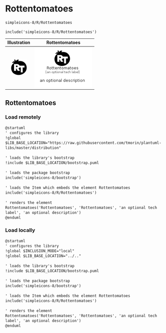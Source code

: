 # Rottentomatoes


```text
simpleicons-8/R/Rottentomatoes
```

```text
include('simpleicons-8/R/Rottentomatoes')
```



| Illustration | Rottentomatoes |
| :---: | :---: |
| ![illustration for Illustration](../../simpleicons-8/R/Rottentomatoes.png) | ![illustration for Rottentomatoes](../../simpleicons-8/R/Rottentomatoes.Local.png) |




## Rottentomatoes

### Load remotely
```plantuml
@startuml
' configures the library
!global $LIB_BASE_LOCATION="https://raw.githubusercontent.com/tmorin/plantuml-libs/master/distribution"

' loads the library's bootstrap
!include $LIB_BASE_LOCATION/bootstrap.puml

' loads the package bootstrap
include('simpleicons-8/bootstrap')

' loads the Item which embeds the element Rottentomatoes
include('simpleicons-8/R/Rottentomatoes')

' renders the element
Rottentomatoes('Rottentomatoes', 'Rottentomatoes', 'an optional tech label', 'an optional description')
@enduml
```

### Load locally
```plantuml
@startuml
' configures the library
!global $INCLUSION_MODE="local"
!global $LIB_BASE_LOCATION="../.."

' loads the library's bootstrap
!include $LIB_BASE_LOCATION/bootstrap.puml

' loads the package bootstrap
include('simpleicons-8/bootstrap')

' loads the Item which embeds the element Rottentomatoes
include('simpleicons-8/R/Rottentomatoes')

' renders the element
Rottentomatoes('Rottentomatoes', 'Rottentomatoes', 'an optional tech label', 'an optional description')
@enduml
```

